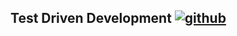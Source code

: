 ## Test Driven Development [<img src="94C4405D-5EF8-4792-A704-F7EA7EDC851A.png" title="github">](https://github.com)

